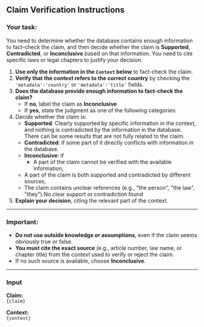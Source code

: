 ## **Claim Verification Instructions**

### Your task:

You need to determine whether the database contains enough information to fact-check the claim, and then decide whether the claim is **Supported**, **Contradicted**, or **Inconclusive** based on that information. 
You need to cite specific laws or legal chapters to justify your decision.

1. **Use only the information in the `Context` below** to fact-check the claim.
2. **Verify that the context refers to the correct country** by checking the `'metadata':'country'` or `'metadata':'title'` fields.
3. **Does the database provide enough information to fact-check the claim?**
   - If **no**, label the claim as **Inconclusive**
   - If **yes**, state the judgment as one of the following categories:
4. Decide whether the claim is:
   * **Supported**: Clearly supported by specific information in the context, and nothing is contradicted by the information in the database. There can be some results that are not fully related to the claim.
   * **Contradicted**: if some part of it directly conflicts with information in the database.
   * **Inconclusive**: if 
     - A part of the claim cannot be verified with the available information,  
   - A part of the claim is both supported and contradicted by different sources,  
   - The claim contains unclear references (e.g., "the person", "the law", "they").No clear support or contradiction found
5. **Explain your decision**, citing the relevant part of the context.

---

### Important:

* **Do not use outside knowledge or assumptions**, even if the claim seems obviously true or false.
* **You must cite the exact source** (e.g., article number, law name, or chapter title) from the context used to verify or reject the claim.
* If no such source is available, choose **Inconclusive**.

---


### Input

**Claim:**  
`{claim}`

**Context:**  
`{context}`



